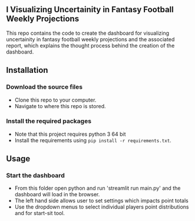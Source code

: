 I
Visualizing Uncertainity in Fantasy Football Weekly Projections
-----------------------
This repo contains the code to create the dashboard for visualizing uncertainity in fantasy football weekly projections and the associated report, which explains the thought process behind the creation of the dashboard.

Installation
-----------------------

### Download the source files

* Clone this repo to your computer.
* Navigate to where this repo is stored.

### Install the required packages
* Note that this project requires python 3 64 bit
* Install the requirements using `pip install -r requirements.txt`.

Usage
-----------------------

### Start the dashboard
* From this folder open python and run 'streamlit run main.py' and the dashboard will load in the browser.
* The left hand side allows user to set settings which impacts point totals
* Use the dropdown menus to select individual players point distributions and for start-sit tool.